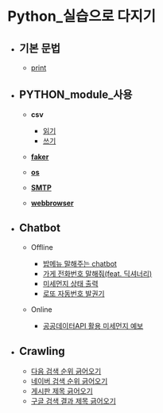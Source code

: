 # Python_실습으로 다지기



- ## 기본 문법

  - [print](example/PYTHON_print.py)





- ## PYTHON_module_사용
  - **csv**
    - [읽기](example/module_os_01.py)
    - [쓰기](example/module_Faker.py)
  - [**faker**](example/module_Faker.py)



  - [**os**](example/module_os_01.py)



  - [**SMTP**](example/module_SMTP_01.py)



  - [**webbrowser**](example/module_webbrowser_01.py)




- ## Chatbot
  - Offline
    - [밥메뉴 말해주는 chatbot](example/offline_chatbot_01.py)
    - [가게 전화번호 말해줘(feat. 딕셔너리)]((example/offline_chatbot_02.py))
    - [미세먼지 상태 출력](example/offline_chatbot_03.py)
    - [로또 자동번호 발권기](example/offline_chatbot_04.py)



  - Online
    - [공공데이터API 활용 미세먼지 예보](example/online_chatbot_01.py)





- ## Crawling
  - [다음 검색 순위 긁어오기](example/crawling_01.py)
  - [네이버 검색 순위 긁어오기](example/crawling_02.py)
  - [게시판 제목 긁어오기](example/crawling_03.py)
  - [구글 검색 결과 제목 긁어오기](example/crawling_04.py)
